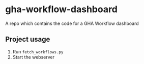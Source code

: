 # gha-workflow-dashboard
A repo which contains the code for a GHA Workflow dashboard

## Project usage
1. Run `fetch_workflows.py`
2. Start the webserver
